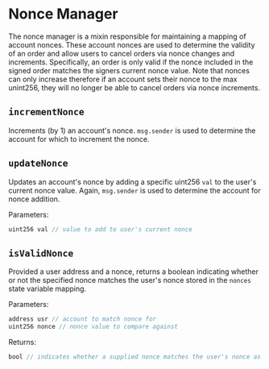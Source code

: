 # Nonce Manager

The nonce manager is a mixin responsible for maintaining a mapping of account nonces. These account nonces are used to determine the validity of an order and allow users to cancel orders via nonce changes and increments. Specifically, an order is only valid if the nonce included in the signed order matches the signers current nonce value. Note that nonces can only increase therefore if an account sets their nonce to the max unint256, they will no longer be able to cancel orders via nonce increments. 


## `incrementNonce`

Increments (by 1) an account's nonce. `msg.sender` is used to determine the account for which to increment the nonce. 

## `updateNonce`

Updates an account's nonce by adding a specific uint256 `val` to the user's current nonce value. Again, `msg.sender` is used to determine the account for nonce addition.

Parameters:

```java
uint256 val // value to add to user's current nonce
```

## `isValidNonce`

Provided a user address and a nonce, returns a boolean indicating whether or not the specified nonce matches the user's nonce stored in the `nonces` state variable mapping. 

Parameters:

```java
address usr // account to match nonce for
uint256 nonce // nonce value to compare against
```

Returns:

```java
bool // indicates whether a supplied nonce matches the user's nonce as stored in nonces mapping
```
